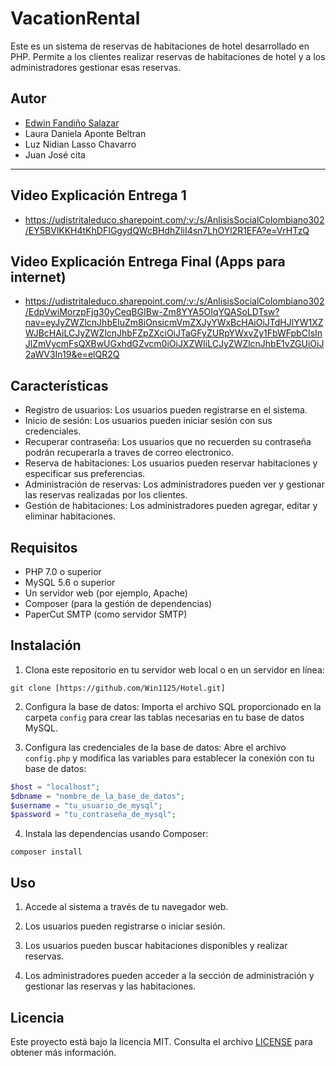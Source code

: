 # VacationRental

Este es un sistema de reservas de habitaciones de hotel desarrollado en PHP. Permite a los clientes realizar reservas de habitaciones de hotel y a los administradores gestionar esas reservas.

## Autor

- [Edwin Fandiño Salazar](https://github.com/Win1125)
- Laura Daniela Aponte Beltran
- Luz Nidian Lasso Chavarro
- Juan José cita
-----

## Video Explicación Entrega 1

- https://udistritaleduco.sharepoint.com/:v:/s/AnlisisSocialColombiano302/EY5BVlKKH4tKhDFIGgydQWcBHdhZliI4sn7LhOYl2R1EFA?e=VrHTzQ

## Video Explicación Entrega Final (Apps para internet)

- https://udistritaleduco.sharepoint.com/:v:/s/AnlisisSocialColombiano302/EdpVwiMorzpFjg30yCeqBGIBw-Zm8YYA5OIqYQASoLDTsw?nav=eyJyZWZlcnJhbEluZm8iOnsicmVmZXJyYWxBcHAiOiJTdHJlYW1XZWJBcHAiLCJyZWZlcnJhbFZpZXciOiJTaGFyZURpYWxvZy1FbWFpbCIsInJlZmVycmFsQXBwUGxhdGZvcm0iOiJXZWIiLCJyZWZlcnJhbE1vZGUiOiJ2aWV3In19&e=elQR2Q

## Características

- Registro de usuarios: Los usuarios pueden registrarse en el sistema.
- Inicio de sesión: Los usuarios pueden iniciar sesión con sus credenciales.
- Recuperar contraseña: Los usuarios que no recuerden su contraseña podrán recuperarla a traves de correo electronico.
- Reserva de habitaciones: Los usuarios pueden reservar habitaciones y especificar sus preferencias.
- Administración de reservas: Los administradores pueden ver y gestionar las reservas realizadas por los clientes.
- Gestión de habitaciones: Los administradores pueden agregar, editar y eliminar habitaciones.

## Requisitos

- PHP 7.0 o superior
- MySQL 5.6 o superior
- Un servidor web (por ejemplo, Apache)
- Composer (para la gestión de dependencias)
- PaperCut SMTP (como servidor SMTP)

## Instalación

1. Clona este repositorio en tu servidor web local o en un servidor en línea:

```shell
git clone [https://github.com/Win1125/Hotel.git]
```

2. Configura la base de datos: Importa el archivo SQL proporcionado en la carpeta `config` para crear las tablas necesarias en tu base de datos MySQL.

3. Configura las credenciales de la base de datos: Abre el archivo `config.php` y modifica las variables para establecer la conexión con tu base de datos:

```php
$host = "localhost";
$dbname = "nombre_de_la_base_de_datos";
$username = "tu_usuario_de_mysql";
$password = "tu_contraseña_de_mysql";
```

4. Instala las dependencias usando Composer:

```shell
composer install
```

## Uso

1. Accede al sistema a través de tu navegador web.

2. Los usuarios pueden registrarse o iniciar sesión.

3. Los usuarios pueden buscar habitaciones disponibles y realizar reservas.

4. Los administradores pueden acceder a la sección de administración y gestionar las reservas y las habitaciones.

## Licencia

Este proyecto está bajo la licencia MIT. Consulta el archivo [LICENSE](LICENSE) para obtener más información.


